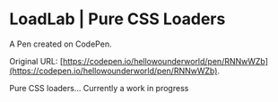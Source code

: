 # LoadLab | Pure CSS Loaders

A Pen created on CodePen.

Original URL: [https://codepen.io/hellowounderworld/pen/RNNwWZb](https://codepen.io/hellowounderworld/pen/RNNwWZb).

Pure CSS loaders... Currently a work in progress